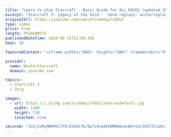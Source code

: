 ```yaml
---
title: "Learn to play Starcraft - Basic Guide for ALL RACES (updated 2017) #2"
excerpt: "Starcraft 2: Legacy of the Void -  Send replays: winterreplays@gmail.com ( -- Watch live at https://www.twitch.tv/wintergaming"
originalUrl: https://youtube.com/watch?v=GUeqi7vEDvI
type: video
price: Free
length: PT2H28M37S
publishedDateTime: 2018-09-21T22:08:36Z
heat: 50

featuredContent: "<iframe width=\"800\" height=\"500\" frameborder=\"0\" src=\"https://www.youtube.com/embed/GUeqi7vEDvI\" allow=\"accelerometer; autoplay; encrypted-media; gyroscope; picture-in-picture\" allowfullscreen></iframe>"

provider:
  name: WinterStarcraft
  domain: youtube.com

topics:
  - StarCraft 2
  - Zerg

images:
  - url: https://i.ytimg.com/vi/GUeqi7vEDvI/maxresdefault.jpg
    width: 1280
    height: 720
    isCached: true

secured: "3u2jJoMjHWhMJLlFk/U5S9z7b/9p7i8vkAEbNMW4DuenBh+SatZUkf2Icokx7xj1/h/ZHO/3VvuZnoXlC4DsnUOdnUjck+xzME5KbQstlwebJ68ABdxtbKbRsNy/sx1seqWXQWDEPvCacR0yTE4LjA+VDj2j7DtBGYp/xgm2+6yonhAd1sxHNWLUke+0KuRyE0PPmapQqPLsGRecpSzNygsAxOO0lfd4UJDv0HJW3lPT4z4BYF8gd48Z0YgfNIANW7xeE18Sge/xy4UytytEMdrxhD3dzJzhWbI+T6qD4UpST9UOLs0EFJx2FjNRrz1PrtOxhyb3PmFIZBjDyC5isKaqvfPQIvdk6jkvBgiluGQLRD8jxjaltu6UotBa5yLoMcVW+yDuIC5EGp4xKHOPoSAJGN4xk9VrPc7BAKu7CK8=;U98KexjRwLm7qjSoYZDzfQ=="
---
```


